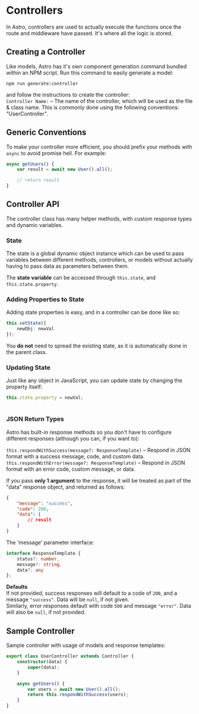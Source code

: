 # Controllers
In Astro, controllers are used to actually execute the functions once the route and middleware have passed. It's where all the logic is stored.

## Creating a Controller
Like models, Astro has it's own component generation command bundled within an NPM script. Run this command to easily generate a model:  

`npm run generate:controller`  

and follow the instructions to create the controller:  
`Controller Name:` – The name of the controller, which will be used as the file & class name. This is commonly done using the following conventions: "UserController".  

## Generic Conventions
To make your controller more efficient, you should prefix your methods with `async` to avoid promise hell. For example:
```ts
async getUsers() {
    var result = await new User().all();

    // return result
}
```  

## Controller API
The controller class has many helper methods, with custom response types and dynamic variables.  

### State
The state is a global dynamic object instance which can be used to pass variables between different methods, controllers, or models without actually having to pass data as parameters between them.  

The **state variable** can be accessed through `this.state`, and `this.state.property`.  

### Adding Properties to State
Adding state properties is easy, and in a controller can be done like so:  

```ts
this.setState({
    newObj: newVal
});
```
You **do not** need to spread the existing state, as it is automatically done in the parent class.  

### Updating State
Just like any object in JavaScript, you can update state by changing the property itself:  

```ts
this.state.property = newVal;
```  

#

### JSON Return Types
Astro has built-in response methods so you don't have to configure different responses (although you can, if you want to):  

`this.respondWithSuccess(message?: ResponseTemplate)` – Respond in JSON format with a success message, code, and custom data.  
`this.respondWithError(message?: ResponseTemplate)` – Respond in JSON format with an error code, custom message, or data.  

If you pass **only 1 argument** to the response, it will be treated as part of the "data" response object, and returned as follows:
```json
{
    "message": "success",
    "code": 200,
    "data": {
        // result
    }
}
```  
The 'message' parameter interface:  
```ts
interface ResponseTemplate {
    status?: number,
    message?: string,
    data?: any
};
```
**Defaults**  
If not provided, success responses will default to a code of `200`, and a message `"success"`. Data will be `null`, if not given.  
Similarly, error responses default with code `500` and message `"error"`. Data will also be `null`, if not provided.  

## Sample Controller
Sample controller with usage of models and response templates:  
```ts
export class UserController extends Controller {
    constructor(data) {
        super(data);
    }

    async getUsers() {
        var users = await new User().all();
        return this.respondWithSuccess(users);
    }
}
```
